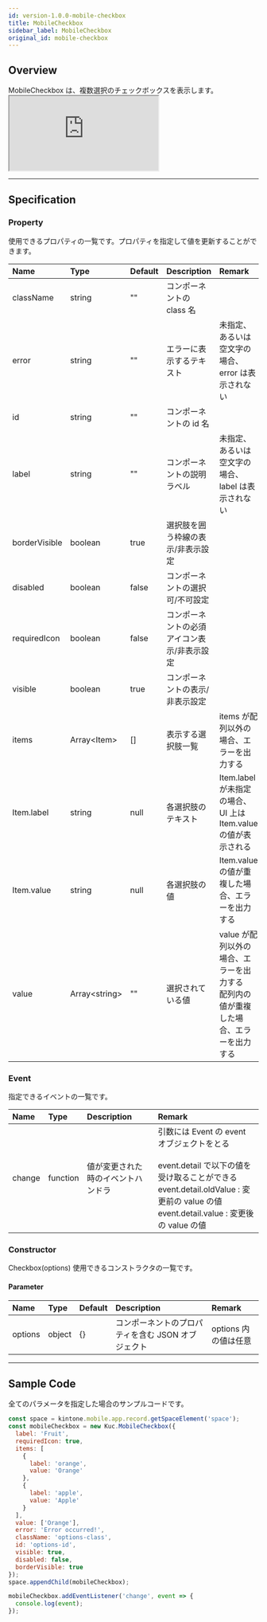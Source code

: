 ```yaml
---
id: version-1.0.0-mobile-checkbox
title: MobileCheckbox
sidebar_label: MobileCheckbox
original_id: mobile-checkbox
---
```


## Overview

MobileCheckbox は、複数選択のチェックボックスを表示します。 <iframe src="https://kuc-storybook.netlify.app/iframe.html?id=mobile-checkbox--document" title="mobile checkbox image" height="150px" mark="crwd-mark"></iframe>

---

## Specification

### Property

使用できるプロパティの一覧です。プロパティを指定して値を更新することができます。

| Name          | Type              | Default | Description            | Remark                                                 |
|:------------- |:----------------- |:------- |:---------------------- |:------------------------------------------------------ |
| className     | string            | ""      | コンポーネントの class 名       |                                                        |
| error         | string            | ""      | エラーに表示するテキスト           | 未指定、あるいは空文字の場合、error は表示されない                           |
| id            | string            | ""      | コンポーネントの id 名          |                                                        |
| label         | string            | ""      | コンポーネントの説明ラベル          | 未指定、あるいは空文字の場合、label は表示されない                           |
| borderVisible | boolean           | true    | 選択肢を囲う枠線の表示/非表示設定      |                                                        |
| disabled      | boolean           | false   | コンポーネントの選択可/不可設定       |                                                        |
| requiredIcon  | boolean           | false   | コンポーネントの必須アイコン表示/非表示設定 |                                                        |
| visible       | boolean           | true    | コンポーネントの表示/非表示設定       |                                                        |
| items         | Array\<Item\>   | []      | 表示する選択肢一覧              | items が配列以外の場合、エラーを出力する                                |
| Item.label    | string            | null    | 各選択肢のテキスト              | Item.label が未指定の場合、UI 上は Item.value の値が表示される           |
| Item.value    | string            | null    | 各選択肢の値                 | Item.value の値が重複した場合、エラーを出力する                          |
| value         | Array\<string\> | ""      | 選択されている値               | value が配列以外の場合、エラーを出力する<br>配列内の値が重複した場合、エラーを出力する |

### Event

指定できるイベントの一覧です。

| Name   | Type     | Description       | Remark                                                                                                                                                                   |
|:------ |:-------- |:----------------- |:------------------------------------------------------------------------------------------------------------------------------------------------------------------------ |
| change | function | 値が変更された時のイベントハンドラ | 引数には Event の event オブジェクトをとる<br><br>event.detail で以下の値を受け取ることができる<br>event.detail.oldValue : 変更前の value の値<br>event.detail.value : 変更後の value の値 |

### Constructor

Checkbox(options) 使用できるコンストラクタの一覧です。

#### Parameter

| Name    | Type   | Default | Description                  | Remark         |
|:------- |:------ |:------- |:---------------------------- |:-------------- |
| options | object | {}      | コンポーネントのプロパティを含む JSON オブジェクト | options 内の値は任意 |

---

## Sample Code

全てのパラメータを指定した場合のサンプルコードです。

```javascript
const space = kintone.mobile.app.record.getSpaceElement('space');
const mobileCheckbox = new Kuc.MobileCheckbox({
  label: 'Fruit',
  requiredIcon: true,
  items: [
    {
      label: 'orange',
      value: 'Orange'
    },
    {
      label: 'apple',
      value: 'Apple'
    }
  ],
  value: ['Orange'],
  error: 'Error occurred!',
  className: 'options-class',
  id: 'options-id',
  visible: true,
  disabled: false,
  borderVisible: true
});
space.appendChild(mobileCheckbox);

mobileCheckbox.addEventListener('change', event => {
  console.log(event);
});
```
